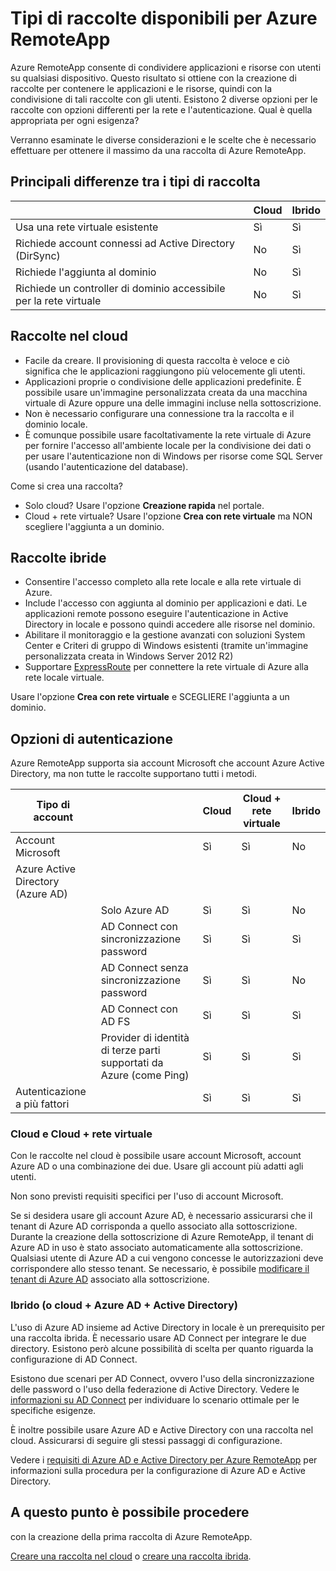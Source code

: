 <properties 
    pageTitle="Tipi di raccolte disponibili per Azure RemoteApp | Microsoft Azure" 
    description="Informazioni sui tipi di raccolte disponibili con Azure RemoteApp." 
    services="remoteapp" 
	documentationCenter="" 
    authors="lizap" 
    manager="mbaldwin" />

<tags 
    ms.service="remoteapp" 
    ms.workload="compute" 
    ms.tgt_pltfrm="na" 
    ms.devlang="na" 
    ms.topic="article" 
    ms.date="02/02/2016" 
    ms.author="elizapo" />



# Tipi di raccolte disponibili per Azure RemoteApp

Azure RemoteApp consente di condividere applicazioni e risorse con utenti su qualsiasi dispositivo. Questo risultato si ottiene con la creazione di raccolte per contenere le applicazioni e le risorse, quindi con la condivisione di tali raccolte con gli utenti. Esistono 2 diverse opzioni per le raccolte con opzioni differenti per la rete e l'autenticazione. Qual è quella appropriata per ogni esigenza?

Verranno esaminate le diverse considerazioni e le scelte che è necessario effettuare per ottenere il massimo da una raccolta di Azure RemoteApp.


## Principali differenze tra i tipi di raccolta

| | Cloud | Ibrido |
|-----------|-------|--------|
|Usa una rete virtuale esistente| Sì| Sì|
|Richiede account connessi ad Active Directory (DirSync)| No| Sì|
|Richiede l'aggiunta al dominio| No| Sì|
|Richiede un controller di dominio accessibile per la rete virtuale| No| Sì|

## Raccolte nel cloud
- Facile da creare. Il provisioning di questa raccolta è veloce e ciò significa che le applicazioni raggiungono più velocemente gli utenti.
- Applicazioni proprie o condivisione delle applicazioni predefinite. È possibile usare un'immagine personalizzata creata da una macchina virtuale di Azure oppure una delle immagini incluse nella sottoscrizione.
- Non è necessario configurare una connessione tra la raccolta e il dominio locale.
- È comunque possibile usare facoltativamente la rete virtuale di Azure per fornire l'accesso all'ambiente locale per la condivisione dei dati o per usare l'autenticazione non di Windows per risorse come SQL Server (usando l'autenticazione del database).


Come si crea una raccolta?

- Solo cloud? Usare l'opzione **Creazione rapida** nel portale.
- Cloud + rete virtuale? Usare l'opzione **Crea con rete virtuale** ma NON scegliere l'aggiunta a un dominio.

## Raccolte ibride
- Consentire l'accesso completo alla rete locale e alla rete virtuale di Azure.
- Include l'accesso con aggiunta al dominio per applicazioni e dati. Le applicazioni remote possono eseguire l'autenticazione in Active Directory in locale e possono quindi accedere alle risorse nel dominio.
- Abilitare il monitoraggio e la gestione avanzati con soluzioni System Center e Criteri di gruppo di Windows esistenti (tramite un'immagine personalizzata creata in Windows Server 2012 R2)
- Supportare [ExpressRoute](https://azure.microsoft.com/services/expressroute/) per connettere la rete virtuale di Azure alla rete locale virtuale.

Usare l'opzione **Crea con rete virtuale** e SCEGLIERE l'aggiunta a un dominio.

## Opzioni di autenticazione
Azure RemoteApp supporta sia account Microsoft che account Azure Active Directory, ma non tutte le raccolte supportano tutti i metodi.

| Tipo di account | | Cloud | Cloud + rete virtuale | Ibrido |
|-----------------------------------|-------------------------------------------------------------|-------|--------------|-------|
| Account Microsoft | | Sì | Sì | No |
| Azure Active Directory (Azure AD) | | | | |
| | Solo Azure AD | Sì | Sì | No |
| | AD Connect con sincronizzazione password | Sì | Sì | Sì |
| | AD Connect senza sincronizzazione password | Sì | Sì | No |
| | AD Connect con AD FS | Sì | Sì | Sì |
| | Provider di identità di terze parti supportati da Azure (come Ping) | Sì | Sì | Sì |
| Autenticazione a più fattori | | Sì | Sì | Sì |



### Cloud e Cloud + rete virtuale 
Con le raccolte nel cloud è possibile usare account Microsoft, account Azure AD o una combinazione dei due. Usare gli account più adatti agli utenti.

Non sono previsti requisiti specifici per l'uso di account Microsoft.

Se si desidera usare gli account Azure AD, è necessario assicurarsi che il tenant di Azure AD corrisponda a quello associato alla sottoscrizione. Durante la creazione della sottoscrizione di Azure RemoteApp, il tenant di Azure AD in uso è stato associato automaticamente alla sottoscrizione. Qualsiasi utente di Azure AD a cui vengono concesse le autorizzazioni deve corrispondere allo stesso tenant. Se necessario, è possibile [modificare il tenant di Azure AD](remoteapp-changetenant.md) associato alla sottoscrizione.
 
### Ibrido (o cloud + Azure AD + Active Directory)

L'uso di Azure AD insieme ad Active Directory in locale è un prerequisito per una raccolta ibrida. È necessario usare AD Connect per integrare le due directory. Esistono però alcune possibilità di scelta per quanto riguarda la configurazione di AD Connect.

Esistono due scenari per AD Connect, ovvero l'uso della sincronizzazione delle password o l'uso della federazione di Active Directory. Vedere le [informazioni su AD Connect](../active-directory/active-directory-aadconnect.md) per individuare lo scenario ottimale per le specifiche esigenze.

È inoltre possibile usare Azure AD e Active Directory con una raccolta nel cloud. Assicurarsi di seguire gli stessi passaggi di configurazione.

Vedere i [requisiti di Azure AD e Active Directory per Azure RemoteApp](remoteapp-ad.md) per informazioni sulla procedura per la configurazione di Azure AD e Active Directory.

## A questo punto è possibile procedere
con la creazione della prima raccolta di Azure RemoteApp.

[Creare una raccolta nel cloud](remoteapp-create-cloud-deployment.md) o [creare una raccolta ibrida](remoteapp-create-hybrid-deployment.md).

<!---HONumber=AcomDC_0211_2016-->